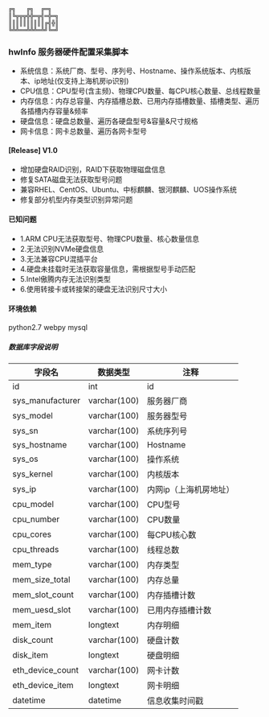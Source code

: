 ```
╔╗   ╔╗  ╔═╗
║╚╦╦╦╬╬═╦╣═╬═╗
║║║║║║║║║║╔╣╬║
╚╩╩══╩╩╩═╩╝╚═╝
```

### hwInfo 服务器硬件配置采集脚本
* 系统信息：系统厂商、型号、序列号、Hostname、操作系统版本、内核版本、ip地址(仅支持上海机房ip识别)
* CPU信息：CPU型号(含主频)、物理CPU数量、每CPU核心数量、总线程数量
* 内存信息：内存总容量、内存插槽总数、已用内存插槽数量、插槽类型、遍历各插槽内存容量&频率
* 硬盘信息：硬盘总数量、遍历各硬盘型号&容量&尺寸规格
* 网卡信息：网卡总数量、遍历各网卡型号

#### [Release] V1.0
* 增加硬盘RAID识别，RAID下获取物理磁盘信息
* 修复SATA磁盘无法获取型号问题
* 兼容RHEL、CentOS、Ubuntu、中标麒麟、银河麒麟、UOS操作系统
* 修复部分机型内存类型识别异常问题

#### 已知问题
* 1.ARM CPU无法获取型号、物理CPU数量、核心数量信息
* 2.无法识别NVMe硬盘信息
* 3.无法兼容CPU混插平台
* 4.硬盘未挂载时无法获取容量信息，需根据型号手动匹配
* 5.Intel傲腾内存无法识别类型
* 6.使用转接卡或转接架的硬盘无法识别尺寸大小

#### 环境依赖
python2.7
webpy
mysql

##### 数据库字段说明

| 字段名           | 数据类型     | 注释                   |
| ---------------- | ------------ | ---------------------- |
| id               | int          | id                     |
| sys_manufacturer | varchar(100) | 服务器厂商             |
| sys_model        | varchar(100) | 服务器型号             |
| sys_sn           | varchar(100) | 系统序列号             |
| sys_hostname     | varchar(100) | Hostname               |
| sys_os           | varchar(100) | 操作系统               |
| sys_kernel       | varchar(100) | 内核版本               |
| sys_ip           | varchar(100) | 内网ip（上海机房地址） |
| cpu_model        | varchar(100) | CPU型号                |
| cpu_number       | varchar(100) | CPU数量                |
| cpu_cores        | varchar(100) | 每CPU核心数            |
| cpu_threads      | varchar(100) | 线程总数               |
| mem_type         | varchar(100) | 内存类型               |
| mem_size_total   | varchar(100) | 内存总量               |
| mem_slot_count   | varchar(100) | 内存插槽计数           |
| mem_uesd_slot    | varchar(100) | 已用内存插槽计数       |
| mem_item         | longtext     | 内存明细               |
| disk_count       | varchar(100) | 硬盘计数               |
| disk_item        | longtext     | 硬盘明细               |
| eth_device_count | varchar(100) | 网卡计数               |
| eth_device_item  | longtext     | 网卡明细               |
| datetime         | datetime     | 信息收集时间戳         |
